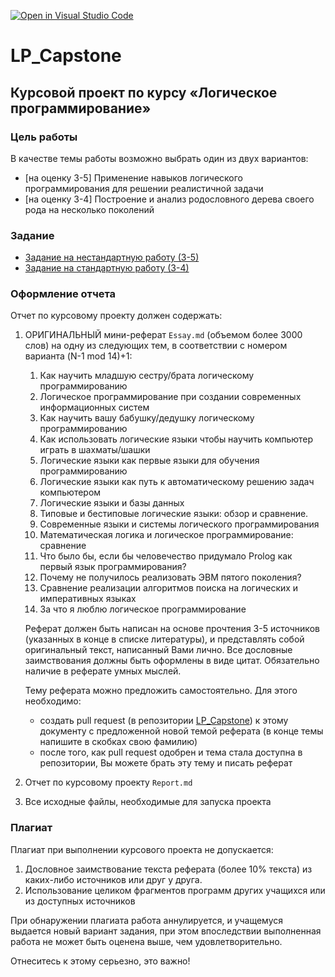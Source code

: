 [![Open in Visual Studio Code](https://classroom.github.com/assets/open-in-vscode-c66648af7eb3fe8bc4f294546bfd86ef473780cde1dea487d3c4ff354943c9ae.svg)](https://classroom.github.com/online_ide?assignment_repo_id=9116532&assignment_repo_type=AssignmentRepo)
# LP_Capstone

## Курсовой проект по курсу  «Логическое программирование» 
 
### Цель работы

В качестве темы работы возможно выбрать один из двух вариантов:

  * [на оценку 3-5] Применение навыков логического программирования для решении реалистичной задачи 
  * [на оценку 3-4] Построение и анализ родословного дерева своего рода на несколько поколений

### Задание

  * [Задание на нестандартную работу (3-5)](TASK_EXT.md)
  * [Задание на стандартную работу (3-4)](TASK_STD.md)

### Оформление отчета 

Отчет по курсовому проекту должен содержать: 

  1. ОРИГИНАЛЬНЫЙ мини-реферат `Essay.md` (объемом более 3000 слов) на одну из следующих тем, в соответствии с номером варианта (N-1 mod 14)+1: 
      1. Как научить младшую сестру/брата логическому программированию 
      2. Логическое программирование при создании современных информационных систем 
      3. Как научить вашу бабушку/дедушку логическому программированию 
      4. Как использовать логические языки чтобы научить компьютер играть в шахматы/шашки 
      5. Логические языки как первые языки для обучения программированию 
      6. Логические языки как путь к автоматическому решению задач компьютером 
      7. Логические языки и базы данных 
      8. Типовые и бестиповые логические языки: обзор и сравнение. 
      9. Современные языки и системы логического программирования  
      10. Математическая логика и логическое программирование: сравнение 
      11. Что было бы, если бы человечество придумало Prolog как первый язык программирования? 
      12. Почему не получилось реализовать ЭВМ пятого поколения? 
      13. Сравнение реализации алгоритмов поиска на логических и императивных языках
      14. За что я люблю логическое программирование

     Реферат должен быть написан на основе прочтения 3-5 источников (указанных в конце в списке литературы), и представлять собой оригинальный текст, написанный Вами лично. Все дословные заимствования должны быть оформлены в виде цитат. Обязательно наличие в реферате умных мыслей.
     
     Тему реферата можно предложить самостоятельно. Для этого необходимо:
       - создать pull request (в репозитории [LP_Capstone](http://github.com/mailabs-education-lp/LP_Capstone)) к этому документу с предложенной новой темой реферата (в конце темы напишите в скобках свою фамилию)
       - после того, как pull request одобрен и тема стала доступна в репозитории, Вы можете брать эту тему и писать реферат

   2. Отчет по курсовому проекту `Report.md`
   3. Все исходные файлы, необходимые для запуска проекта

### Плагиат

Плагиат при выполнении курсового проекта не допускается: 

  1. Дословное заимствование текста реферата (более 10% текста) из каких-либо источников или друг у друга. 
  2. Использование целиком фрагментов программ других учащихся или из доступных источников 

При обнаружении плагиата работа аннулируется, и учащемуся выдается новый вариант задания, при этом впоследствии выполненная работа не может быть оценена выше, чем удовлетворительно. 

Отнеситесь к этому серьезно, это важно! 

